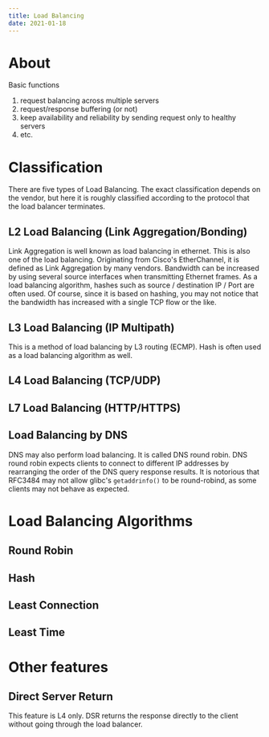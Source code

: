 ```yaml
---
title: Load Balancing
date: 2021-01-18
---
```

# About
Basic functions
1. request balancing across multiple servers
2. request/response buffering (or not)
3. keep availability and reliability by sending request only to healthy servers
4. etc.

# Classification
There are five types of Load Balancing. The exact classification depends on the vendor, but here it is roughly classified according to the protocol that the load balancer terminates.

## L2 Load Balancing (Link Aggregation/Bonding)
Link Aggregation is well known as load balancing in ethernet. This is also one of the load balancing. 
Originating from Cisco's EtherChannel, it is defined as Link Aggregation by many vendors.
Bandwidth can be increased by using several source interfaces when transmitting Ethernet frames.
As a load balancing algorithm, hashes such as source / destination IP / Port are often used.
Of course, since it is based on hashing, you may not notice that the bandwidth has increased with a single TCP flow or the like. 

## L3 Load Balancing (IP Multipath)
This is a method of load balancing by L3 routing (ECMP). 
Hash is often used as a load balancing algorithm as well. 

## L4 Load Balancing (TCP/UDP)
## L7 Load Balancing (HTTP/HTTPS)
## Load Balancing by DNS
DNS may also perform load balancing. It is called DNS round robin. DNS round robin expects clients to connect to different IP addresses by rearranging the order of the DNS query response results. 
It is notorious that RFC3484 may not allow glibc's `getaddrinfo()` to be round-robind, as some clients may not behave as expected. 

# Load Balancing Algorithms
## Round Robin
## Hash
## Least Connection
## Least Time

# Other features
## Direct Server Return
This feature is L4 only.
DSR returns the response directly to the client without going through the load balancer.
